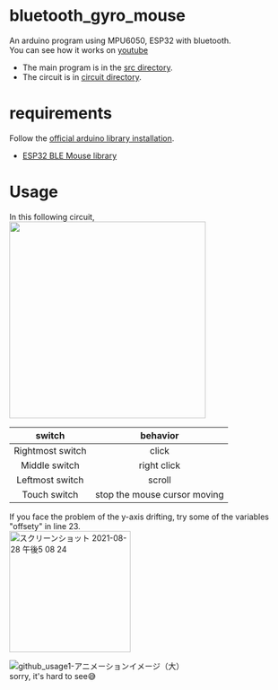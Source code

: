 # bluetooth_gyro_mouse
An arduino program using MPU6050, ESP32 with bluetooth.    
You can see how it works on [youtube](https://youtu.be/DzT40SCh3nI)  
- The main program is in the [src directory](src).  
- The circuit is in [circuit directory](circuit).  

# requirements
Follow the [official arduino library installation](https://www.arduino.cc/en/guide/libraries).  
- [ESP32 BLE Mouse library](https://github.com/T-vK/ESP32-BLE-Mouse)  

# Usage
In this following circuit,  
<img src="https://user-images.githubusercontent.com/22733958/118673461-fc42a100-b833-11eb-9869-2fa7800ffb94.png" width="350px">

|switch|behavior|
|:-:|:-:|
|Rightmost switch|click|
|Middle switch|right click|
|Leftmost switch|scroll|
|Touch switch|stop the mouse cursor moving|

If you face the problem of the y-axis drifting, try some of the variables "offsety" in line 23.  
<img width="216" alt="スクリーンショット 2021-08-28 午後5 08 24" src="https://user-images.githubusercontent.com/22733958/131211237-7e0db5ac-af1b-4560-a71b-4da47c72b954.png">

![github_usage1-アニメーションイメージ（大）](https://user-images.githubusercontent.com/22733958/130589777-bb9e9679-aeb6-43dd-bc9e-a26c03030525.gif)  
sorry, it's hard to see😅

